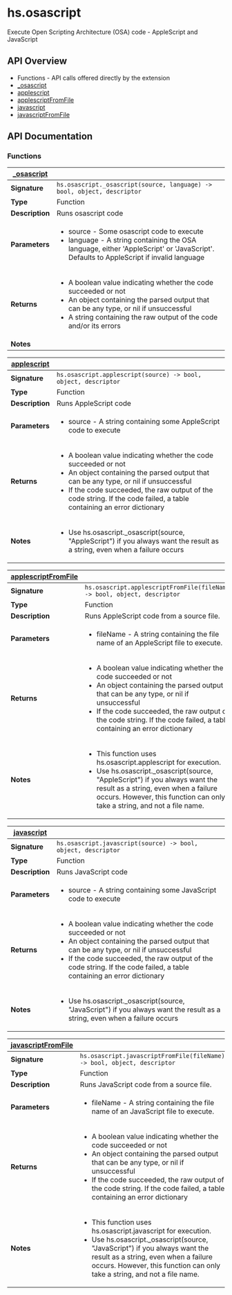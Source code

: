 # hs.osascript

Execute Open Scripting Architecture (OSA) code - AppleScript and JavaScript


## API Overview
* Functions - API calls offered directly by the extension
 * [_osascript](#_osascript)
 * [applescript](#applescript)
 * [applescriptFromFile](#applescriptFromFile)
 * [javascript](#javascript)
 * [javascriptFromFile](#javascriptFromFile)

## API Documentation

### Functions

| [_osascript](#_osascript)         |                                                                                     |
| --------------------------------------------|-------------------------------------------------------------------------------------|
| **Signature**                               | `hs.osascript._osascript(source, language) -> bool, object, descriptor`                                                                    |
| **Type**                                    | Function                                                                     |
| **Description**                             | Runs osascript code                                                                     |
| **Parameters**                              | <ul><li>source - Some osascript code to execute</li><li>language - A string containing the OSA language, either 'AppleScript' or 'JavaScript'. Defaults to AppleScript if invalid language</li></ul> |
| **Returns**                                 | <ul><li>A boolean value indicating whether the code succeeded or not</li><li>An object containing the parsed output that can be any type, or nil if unsuccessful</li><li>A string containing the raw output of the code and/or its errors</li></ul>          |
| **Notes**                                   | <ul></ul>                |

| [applescript](#applescript)         |                                                                                     |
| --------------------------------------------|-------------------------------------------------------------------------------------|
| **Signature**                               | `hs.osascript.applescript(source) -> bool, object, descriptor`                                                                    |
| **Type**                                    | Function                                                                     |
| **Description**                             | Runs AppleScript code                                                                     |
| **Parameters**                              | <ul><li>source - A string containing some AppleScript code to execute</li></ul> |
| **Returns**                                 | <ul><li>A boolean value indicating whether the code succeeded or not</li><li>An object containing the parsed output that can be any type, or nil if unsuccessful</li><li>If the code succeeded, the raw output of the code string. If the code failed, a table containing an error dictionary</li></ul>          |
| **Notes**                                   | <ul><li>Use hs.osascript._osascript(source, "AppleScript") if you always want the result as a string, even when a failure occurs</li></ul>                |

| [applescriptFromFile](#applescriptFromFile)         |                                                                                     |
| --------------------------------------------|-------------------------------------------------------------------------------------|
| **Signature**                               | `hs.osascript.applescriptFromFile(fileName) -> bool, object, descriptor`                                                                    |
| **Type**                                    | Function                                                                     |
| **Description**                             | Runs AppleScript code from a source file.                                                                     |
| **Parameters**                              | <ul><li>fileName - A string containing the file name of an AppleScript file to execute.</li></ul> |
| **Returns**                                 | <ul><li>A boolean value indicating whether the code succeeded or not</li><li>An object containing the parsed output that can be any type, or nil if unsuccessful</li><li>If the code succeeded, the raw output of the code string. If the code failed, a table containing an error dictionary</li></ul>          |
| **Notes**                                   | <ul><li>This function uses hs.osascript.applescript for execution.</li><li>Use hs.osascript._osascript(source, "AppleScript") if you always want the result as a string, even when a failure occurs. However, this function can only take a string, and not a file name.</li></ul>                |

| [javascript](#javascript)         |                                                                                     |
| --------------------------------------------|-------------------------------------------------------------------------------------|
| **Signature**                               | `hs.osascript.javascript(source) -> bool, object, descriptor`                                                                    |
| **Type**                                    | Function                                                                     |
| **Description**                             | Runs JavaScript code                                                                     |
| **Parameters**                              | <ul><li>source - A string containing some JavaScript code to execute</li></ul> |
| **Returns**                                 | <ul><li>A boolean value indicating whether the code succeeded or not</li><li>An object containing the parsed output that can be any type, or nil if unsuccessful</li><li>If the code succeeded, the raw output of the code string. If the code failed, a table containing an error dictionary</li></ul>          |
| **Notes**                                   | <ul><li>Use hs.osascript._osascript(source, "JavaScript") if you always want the result as a string, even when a failure occurs</li></ul>                |

| [javascriptFromFile](#javascriptFromFile)         |                                                                                     |
| --------------------------------------------|-------------------------------------------------------------------------------------|
| **Signature**                               | `hs.osascript.javascriptFromFile(fileName) -> bool, object, descriptor`                                                                    |
| **Type**                                    | Function                                                                     |
| **Description**                             | Runs JavaScript code from a source file.                                                                     |
| **Parameters**                              | <ul><li>fileName - A string containing the file name of an JavaScript file to execute.</li></ul> |
| **Returns**                                 | <ul><li>A boolean value indicating whether the code succeeded or not</li><li>An object containing the parsed output that can be any type, or nil if unsuccessful</li><li>If the code succeeded, the raw output of the code string. If the code failed, a table containing an error dictionary</li></ul>          |
| **Notes**                                   | <ul><li>This function uses hs.osascript.javascript for execution.</li><li>Use hs.osascript._osascript(source, "JavaScript") if you always want the result as a string, even when a failure occurs. However, this function can only take a string, and not a file name.</li></ul>                |

